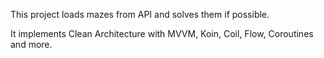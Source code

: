 This project loads mazes from API and solves them if possible.

It implements Clean Architecture with MVVM, Koin, Coil, Flow, Coroutines and more.
